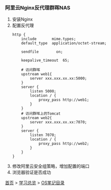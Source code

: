 ### 阿里云Nginx反代理群晖NAS

1. 安装Nginx
2. 配置反代理
    ```config
    http {
        include       mime.types;
        default_type  application/octet-stream;

        sendfile        on;

        keepalive_timeout  65;

        # 访问群晖
        upstream web1{
            server xxx.xxx.xx.xx:5000;
        }
        server {
            listen 5000;
            location / {
                proxy_pass http://web1;
            }
        }
        # 访问群晖上的Tomcat
        upstream web2{
            server xxx.xxx.xx.xx:7070;
        }
        server {
            listen 7070;
            location / {
                proxy_pass http://web2;
            }
        }
    }
    ```
3. 修改阿里云安全组策略，增加配置的端口
4. 浏览器验证是否成功


[首页](../../README.md) > [学习总览](../../introduction/studyCatalogList.md) > [OS笔记目录](OSShell.md)
